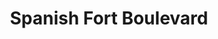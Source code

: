 ---
title: Spanish Fort Boulevard
url: /spanish-fort-boulevard/
latitude: 30.667
longitude: -87.909
---